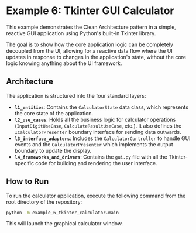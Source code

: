 # Example 6: Tkinter GUI Calculator

This example demonstrates the Clean Architecture pattern in a simple, reactive GUI application using Python's built-in Tkinter library.

The goal is to show how the core application logic can be completely decoupled from the UI, allowing for a reactive data flow where the UI updates in response to changes in the application's state, without the core logic knowing anything about the UI framework.

## Architecture

The application is structured into the four standard layers:

-   **`l1_entities`**: Contains the `CalculatorState` data class, which represents the core state of the application.
-   **`l2_use_cases`**: Holds all the business logic for calculator operations (`InputDigitUseCase`, `CalculateResultUseCase`, etc.). It also defines the `ICalculatorPresenter` boundary interface for sending data outwards.
-   **`l3_interface_adapters`**: Includes the `CalculatorController` to handle GUI events and the `CalculatorPresenter` which implements the output boundary to update the display.
-   **`l4_frameworks_and_drivers`**: Contains the `gui.py` file with all the Tkinter-specific code for building and rendering the user interface.

## How to Run

To run the calculator application, execute the following command from the root directory of the repository:

```bash
python -m example_6_tkinter_calculator.main
```

This will launch the graphical calculator window.
